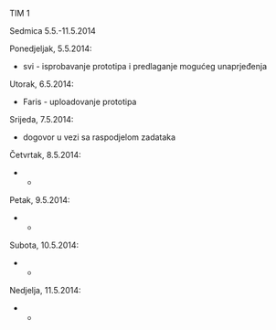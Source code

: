 TIM 1 

Sedmica 5.5.-11.5.2014

Ponedjeljak, 5.5.2014:
* svi - isprobavanje prototipa i predlaganje mogućeg unaprjeđenja

Utorak, 6.5.2014:
* Faris - uploadovanje prototipa

Srijeda, 7.5.2014:
* dogovor u vezi sa raspodjelom zadataka

Četvrtak, 8.5.2014:
* -

Petak, 9.5.2014:
* -

Subota, 10.5.2014:
* -

Nedjelja, 11.5.2014:
* -